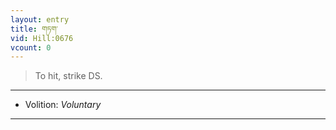 ```yaml
---
layout: entry
title: གཏག་
vid: Hill:0676
vcount: 0
---
```

> To hit, strike DS\.

---
* Volition: _Voluntary_

---

